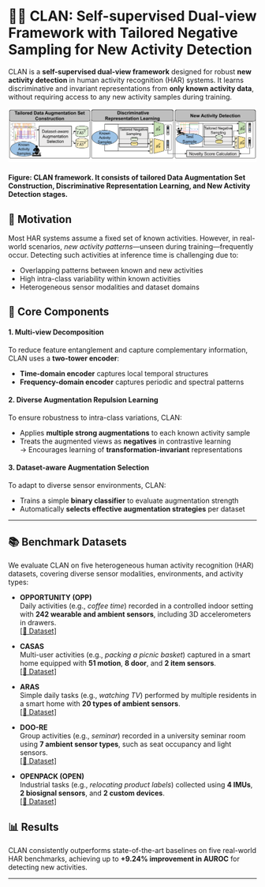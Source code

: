 # 🧠🏃 CLAN: Self-supervised Dual-view Framework with Tailored Negative Sampling for New Activity Detection

CLAN is a **self-supervised dual-view framework** designed for robust **new activity detection** in human activity recognition (HAR) systems. It learns discriminative and invariant representations from **only known activity data**, without requiring access to any new activity samples during training.

![CLAN Overview](overview.png)
#### Figure: CLAN framework. It consists of tailored Data Augmentation Set Construction, Discriminative Representation Learning, and New Activity Detection stages.


## 🚀 Motivation

Most HAR systems assume a fixed set of known activities. However, in real-world scenarios, *new activity patterns*—unseen during training—frequently occur. Detecting such activities at inference time is challenging due to:

- Overlapping patterns between known and new activities  
- High intra-class variability within known activities  
- Heterogeneous sensor modalities and dataset domains  

## 🔧 Core Components

#### 1. Multi-view Decomposition
To reduce feature entanglement and capture complementary information, CLAN uses a **two-tower encoder**:
- **Time-domain encoder** captures local temporal structures
- **Frequency-domain encoder** captures periodic and spectral patterns

#### 2. Diverse Augmentation Repulsion Learning
To ensure robustness to intra-class variations, CLAN:
- Applies **multiple strong augmentations** to each known activity sample
- Treats the augmented views as **negatives** in contrastive learning  
→ Encourages learning of **transformation-invariant** representations

#### 3. Dataset-aware Augmentation Selection
To adapt to diverse sensor environments, CLAN:
- Trains a simple **binary classifier** to evaluate augmentation strength
- Automatically **selects effective augmentation strategies** per dataset

---

## 📚 Benchmark Datasets

We evaluate CLAN on five heterogeneous human activity recognition (HAR) datasets, covering diverse sensor modalities, environments, and activity types:

- **OPPORTUNITY (OPP)**  
  Daily activities (e.g., *coffee time*) recorded in a controlled indoor setting with **242 wearable and ambient sensors**, including 3D accelerometers in drawers.  
  [[📎 Dataset]](https://archive.ics.uci.edu/dataset/226/opportunity%2Bactivity%2Brecognition)

- **CASAS**  
  Multi-user activities (e.g., *packing a picnic basket*) captured in a smart home equipped with **51 motion**, **8 door**, and **2 item sensors**.  
  [[📎 Dataset]](http://casas.wsu.edu/datasets/)

- **ARAS**  
  Simple daily tasks (e.g., *watching TV*) performed by multiple residents in a smart home with **20 types of ambient sensors**.   
  [[📎 Dataset]](https://www.cmpe.boun.edu.tr/aras/)

- **DOO-RE**  
  Group activities (e.g., *seminar*) recorded in a university seminar room using **7 ambient sensor types**, such as seat occupancy and light sensors.  
  [[📎 Dataset]](https://doi.org/10.6084/m9.figshare.24558619)

- **OPENPACK (OPEN)**  
  Industrial tasks (e.g., *relocating product labels*) collected using **4 IMUs**, **2 biosignal sensors**, and **2 custom devices**.   
  [[📎 Dataset]](https://open-pack.github.io/)



## 📊 Results

CLAN consistently outperforms state-of-the-art baselines on five real-world HAR benchmarks, achieving up to **+9.24% improvement in AUROC** for detecting new activities.

---

